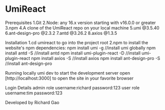 # UmiReact
Prerequisites
1.Git
2.Node: any 16.x version starting with v16.0.0 or greater
3.npm
4.A clone of the UmiReact repo on your local machine
5.umi @3.5.40
6.ant-design-pro @2.3.2
7.antd @3.26.2
8.axios @1.3.5

Installation
1.cd umireact to go into the project root
2.npm to install the website's npm dependencies:
npm install umi -g  //install umi globally
npm install antd -S //install antd
npm install umi-plugin-react -D //install umi-plugin-react
npm install axios -S //install axios
npm install ant-design-pro -S //install ant-design-pro

Running locally
umi dev to start the development server 
open [http://localhost:3000] to open the site in your favorite browser

Login Details
admin role
username:richard password:123
user role
username:tim password:123

Developed by Richard Gao



